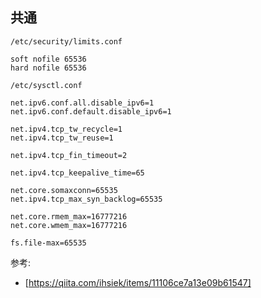## 共通

`/etc/security/limits.conf`

```
soft nofile 65536
hard nofile 65536
```

`/etc/sysctl.conf`

```
net.ipv6.conf.all.disable_ipv6=1
net.ipv6.conf.default.disable_ipv6=1

net.ipv4.tcp_tw_recycle=1
net.ipv4.tcp_tw_reuse=1

net.ipv4.tcp_fin_timeout=2

net.ipv4.tcp_keepalive_time=65

net.core.somaxconn=65535
net.ipv4.tcp_max_syn_backlog=65535

net.core.rmem_max=16777216
net.core.wmem_max=16777216

fs.file-max=65535
```


参考:

- [https://qiita.com/ihsiek/items/11106ce7a13e09b61547]

